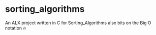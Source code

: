 # sorting_algorithms
An ALX project written in C for Sorting_Algorithms also bits on the Big O notation 🔥
